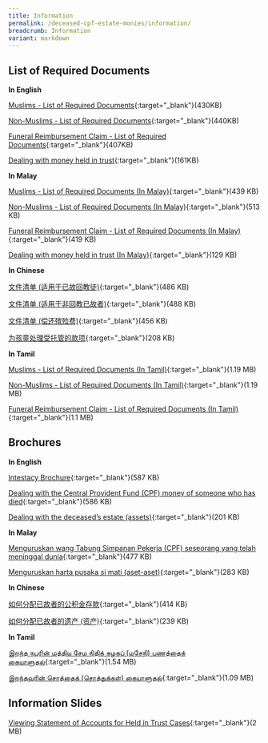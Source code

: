 ```yaml
---
title: Information
permalink: /deceased-cpf-estate-monies/information/
breadcrumb: Information
variant: markdown
---
```

List of Required Documents
---

**In English**<br>

[Muslims - List of Required Documents](/files/Information_Page/AnnexA_Muslims_Oct20.pdf){:target="_blank"}(430KB)

[Non-Muslims - List of Required Documents](/files/Information_Page/AnnexB_NonMuslims_Oct20.pdf){:target="_blank"}(440KB)

[Funeral Reimbursement Claim - List of Required Documents](/files/Information_Page/AnnexC_Funeral_Oct20.pdf){:target="_blank"}(407KB)

[Dealing with money held in trust](/files/Information_Page/EnglishBrochure3HeldinTrustCases10062025.pdf){:target="_blank"}(161KB)

**In Malay**<br>

[Muslims - List of Required Documents (In Malay)](/files/Information_Page/malay_annexa_muslims_17oct20.pdf){:target="_blank"}(439 KB)

[Non-Muslims - List of Required Documents (In Malay)](/files/Information_Page/malay_annexb_non-muslims_17oct20.pdf){:target="_blank"}(513 KB)

[Funeral Reimbursement Claim - List of Required Documents (In Malay)](files/Information_Page/malay_annexc_funeralclaim_17oct20.pdf){:target="_blank"}(419 KB)

[Dealing with money held in trust (In Malay)](/files/Information_Page/MalayBrochure3HeldinTrustCases10062025.pdf){:target="_blank"}(129 KB)

**In Chinese**<br>

[文件清单 (适用于已故回教徒)](/files/Information_Page/Chinese_AnnexA_Muslims_17Oct20.pdf){:target="_blank"}(486 KB)

[文件清单 (适用于非回教已故者)](/files/Information_Page/Chinese_AnnexB_NonMuslims_17Oct20_.pdf){:target="_blank"}(488 KB)

[文件清单 (偿还殡殓费)](/files/Information_Page/Chinese_AnnexC_Funeral_17Oct20.pdf){:target="_blank"}(456 KB)

[为孩童处理受托管的款项](/files/Information_Page/ChineseBrochure3HeldinTrustCases10062025.pdf){:target="_blank"}(208 KB)

**In Tamil**<br>

[Muslims - List of Required Documents (In Tamil)](/files/Information_Page/Tamil_AnnexA_Oct20.pdf){:target="_blank"}(1.19 MB)

[Non-Muslims - List of Required Documents (In Tamil)](/files/Information_Page/Tamil_AnnexB_Non-Muslim_Oct20.pdf){:target="_blank"}(1.19 MB)

[Funeral Reimbursement Claim - List of Required Documents (In Tamil)](/files/Information_Page/Tamil_AnnexC_Funeral_Oct20.pdf){:target="_blank"}(1.1 MB)

Brochures
---

**In English**<br>

[Intestacy Brochure](/files/Information_Page/intestacybrochure.pdf){:target="_blank"}(587 KB)

[Dealing with the Central Provident Fund (CPF) money of someone who has died](/files/Brochure1_CPF_Oct20.pdf){:target="_blank"}(586 KB)

[Dealing with the deceased’s estate (assets)](/files/brochure2_estatemonies_22feb21.pdf){:target="_blank"}(201 KB)



**In Malay**<br>

[Menguruskan wang Tabung Simpanan Pekerja (CPF) seseorang yang telah meninggal dunia](/files/Information_Page/malay_brochure1_cpf_17oct20.pdf){:target="_blank"}(477 KB)

[Menguruskan harta pusaka si mati (aset-aset)](/files/Information_Page/malay_brochure2_estate_17oct20.pdf){:target="_blank"}(283 KB)



**In Chinese**<br>

[如何分配已故者的公积金存款](/files/Chinese_Brochure1_CPF_17Oct20_.pdf){:target="_blank"}(414 KB)

[如何分配已故者的遗产 (资产)](/files/Chinese_Brochure2_Estate_22Feb21.pdf){:target="_blank"}(239 KB)



**In Tamil**<br>

[இறந்த நபரின் மத்திய சேம நிதிக் கழகப் (மசேநி) பணத்தைக் கையாளுதல்](/files/Information_Page/Tamil_Brochure1_CPF_Oct20.pdf){:target="_blank"}(1.54 MB)

[இறந்தவரின் சொத்தைக் (சொத்துக்கள்) கையாளுதல்](/files/Information_Page/Tamil_Brochure2_Estate_Oct20.pdf){:target="_blank"}(1.09 MB)



Information Slides
---

[Viewing Statement of Accounts for Held in Trust Cases](/files/ViewingStatementofAccountsforHeldinTrustCases.pdf){:target="_blank"}(2 MB)
